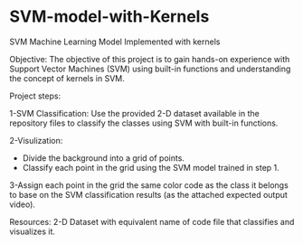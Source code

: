 # SVM-model-with-Kernels 

SVM Machine Learning Model Implemented with kernels

Objective: The objective of this project is to gain hands-on experience with Support Vector Machines (SVM) using built-in functions and understanding the concept of kernels in SVM. 

Project steps:

1-SVM Classification: Use the provided 2-D dataset available in the repository files to classify the classes using SVM with built-in functions.

2-Visulization:
- Divide the background into a grid of points.
- Classify each point in the grid using the SVM model trained in step 1.

3-Assign each point in the grid the same color code as the class it belongs to base on the SVM classification results (as the attached expected output video).

Resources: 2-D Dataset with equivalent name of code file that classifies and visualizes it.
